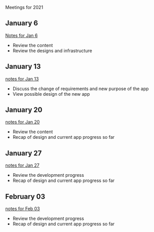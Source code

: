 Meetings for 2021

## January 6

[Notes for Jan 6](06-01-2021.md)

- Review the content
- Review the designs and infrastructure

## January 13

[notes for Jan 13](13-01-2021.md)

- Discuss the change of requirements and new purpose of the app
- View possible design of the new app

## January 20

[notes for Jan 20](20-01-2021.md)

- Review the content
- Recap of design and current app progress so far

## January 27

[notes for Jan 27](27-01-2021.md)

- Review the development progress
- Recap of design and current app progress so far

## February 03

[notes for Feb 03](03-02-2021.md)

- Review the development progress
- Recap of design and current app progress so far
